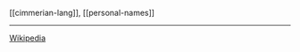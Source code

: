 [[cimmerian-lang]], [[personal-names]]

---

[Wikipedia](https://en.wikipedia.org/wiki/Cimmerians#Language)